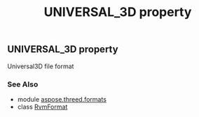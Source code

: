 ﻿---
title: UNIVERSAL_3D property
second_title: Aspose.3D for Python via .NET API References
description: 
type: docs
weight: 470
url: /python-net/aspose.threed.formats/rvmformat/universal_3d/
is_root: false
---

## UNIVERSAL_3D property


Universal3D file format

### See Also
* module [aspose.threed.formats](../../)
* class [RvmFormat](/3d/python-net/aspose.threed.formats/rvmformat)
